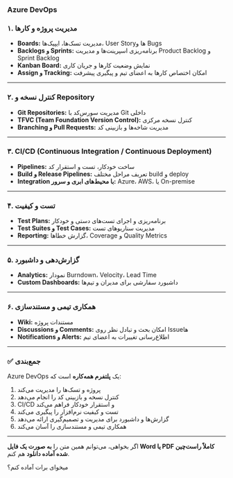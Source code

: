 

### Azure DevOps 


### ۱. مدیریت پروژه و کارها

* **Boards:** مدیریت تسک‌ها، ایپیک‌ها، User Story‌ها و Bugs
* **Backlogs و Sprints:** برنامه‌ریزی اسپرینت‌ها و مدیریت Product Backlog و Sprint Backlog
* **Kanban Board:** نمایش وضعیت کارها و جریان کاری
* **Assign و Tracking:** امکان اختصاص کارها به اعضای تیم و پیگیری پیشرفت

---

### ۲. کنترل نسخه و Repository

* **Git Repositories:** مدیریت سورس‌کد با Git داخلی
* **TFVC (Team Foundation Version Control):** کنترل نسخه مرکزی
* **Branching و Pull Requests:** مدیریت شاخه‌ها و بازبینی کد

---

### ۳. CI/CD (Continuous Integration / Continuous Deployment)

* **Pipelines:** ساخت خودکار، تست و استقرار کد
* **Build و Release Pipelines:** تعریف مراحل مختلف build و deploy
* **Integration با محیط‌های ابری و سرور:** Azure، AWS، یا On-premise

---

### ۴. تست و کیفیت

* **Test Plans:** برنامه‌ریزی و اجرای تست‌های دستی و خودکار
* **Test Suites و Test Cases:** مدیریت سناریوهای تست
* **Reporting:** گزارش خطاها، Coverage و Quality Metrics

---

### ۵. گزارش‌دهی و داشبورد

* **Analytics:** نمودار Burndown، Velocity، Lead Time
* **Custom Dashboards:** داشبورد سفارشی برای مدیران و تیم‌ها

---

### ۶. همکاری تیمی و مستندسازی

* **Wiki:** مستندات پروژه
* **Discussions و Comments:** امکان بحث و تبادل نظر روی Issue‌ها
* **Notifications و Alerts:** اطلاع‌رسانی تغییرات به اعضای تیم

---

### ✅ جمع‌بندی

Azure DevOps یک **پلتفرم همه‌کاره** است که:

1. پروژه و تسک‌ها را مدیریت می‌کند
2. کنترل نسخه و بازبینی کد را انجام می‌دهد
3. CI/CD و استقرار خودکار فراهم می‌کند
4. تست و کیفیت نرم‌افزار را پیگیری می‌کند
5. گزارش‌ها و داشبورد برای مدیریت و تصمیم‌گیری ارائه می‌دهد
6. همکاری تیمی و مستندسازی را آسان می‌کند

</div>  

---

اگر بخواهی، می‌توانم همین متن را **به صورت یک فایل Word یا PDF کاملاً راست‌چین شده آماده دانلود** هم کنم.

میخوای برات آماده کنم؟

